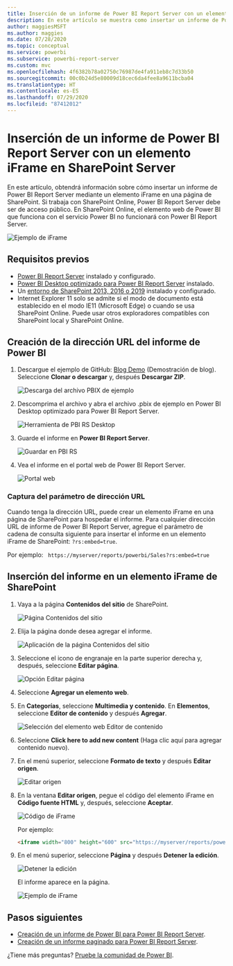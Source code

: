 ```yaml
---
title: Inserción de un informe de Power BI Report Server con un elemento iFrame en SharePoint Server
description: En este artículo se muestra como insertar un informe de Power BI Report Server en un elemento iFrame en SharePoint Server
author: maggiesMSFT
ms.author: maggies
ms.date: 07/28/2020
ms.topic: conceptual
ms.service: powerbi
ms.subservice: powerbi-report-server
ms.custom: mvc
ms.openlocfilehash: 4f6382b78a02750c76987de4fa911eb8c7d33b50
ms.sourcegitcommit: 00c0b24d5e80009d18cec6da4fee8a9611bcba04
ms.translationtype: HT
ms.contentlocale: es-ES
ms.lasthandoff: 07/29/2020
ms.locfileid: "87412012"
---
```

# <a name="embed-a-power-bi-report-server-report-using-an-iframe-in-sharepoint-server"></a>Inserción de un informe de Power BI Report Server con un elemento iFrame en SharePoint Server

En este artículo, obtendrá información sobre cómo insertar un informe de Power BI Report Server mediante un elemento iFrame en una página de SharePoint. Si trabaja con SharePoint Online, Power BI Report Server debe ser de acceso público. En SharePoint Online, el elemento web de Power BI que funciona con el servicio Power BI no funcionará con Power BI Report Server.  

![Ejemplo de iFrame](media/quickstart-embed/quickstart_embed_01.png)

## <a name="prerequisites"></a>Requisitos previos
* [Power BI Report Server](https://powerbi.microsoft.com/report-server/) instalado y configurado.
* [Power BI Desktop optimizado para Power BI Report Server](install-powerbi-desktop.md) instalado.
* Un [entorno de SharePoint 2013, 2016 o 2019](https://docs.microsoft.com/sharepoint/install/install) instalado y configurado.
* Internet Explorer 11 solo se admite si el modo de documento está establecido en el modo IE11 (Microsoft Edge) o cuando se usa SharePoint Online. Puede usar otros exploradores compatibles con SharePoint local y SharePoint Online.

## <a name="create-the-power-bi-report-url"></a>Creación de la dirección URL del informe de Power BI

1. Descargue el ejemplo de GitHub: [Blog Demo](https://github.com/Microsoft/powerbi-desktop-samples) (Demostración de blog). Seleccione **Clonar o descargar** y, después **Descargar ZIP**.

    ![Descarga del archivo PBIX de ejemplo](media/quickstart-embed/quickstart_embed_14.png)

2. Descomprima el archivo y abra el archivo .pbix de ejemplo en Power BI Desktop optimizado para Power BI Report Server.

    ![Herramienta de PBI RS Desktop](media/quickstart-embed/quickstart_embed_02.png)

3. Guarde el informe en **Power BI Report Server**. 

    ![Guardar en PBI RS](media/quickstart-embed/quickstart_embed_03.png)

4. Vea el informe en el portal web de Power BI Report Server.

    ![Portal web](media/quickstart-embed/quickstart_embed_04.png)

### <a name="capture-the-url-parameter"></a>Captura del parámetro de dirección URL

Cuando tenga la dirección URL, puede crear un elemento iFrame en una página de SharePoint para hospedar el informe. Para cualquier dirección URL de informe de Power BI Report Server, agregue el parámetro de cadena de consulta siguiente para insertar el informe en un elemento iFrame de SharePoint: `?rs:embed=true`.

   Por ejemplo:
    ``` 
    https://myserver/reports/powerbi/Sales?rs:embed=true
    ```
## <a name="embed-the-report-in-a-sharepoint-iframe"></a>Inserción del informe en un elemento iFrame de SharePoint

1. Vaya a la página **Contenidos del sitio** de SharePoint.

    ![Página Contenidos del sitio](media/quickstart-embed/quickstart_embed_05.png)

2. Elija la página donde desea agregar el informe.

    ![Aplicación de la página Contenidos del sitio](media/quickstart-embed/quickstart_embed_06.png)

3. Seleccione el icono de engranaje en la parte superior derecha y, después, seleccione **Editar página**.

    ![Opción Editar página](media/quickstart-embed/quickstart_embed_07.png)

4. Seleccione **Agregar un elemento web**.

5. En **Categorías**, seleccione **Multimedia y contenido**. En **Elementos**, seleccione **Editor de contenido** y después **Agregar**.

    ![Selección del elemento web Editor de contenido](media/quickstart-embed/quickstart_embed_09.png)

6. Seleccione **Click here to add new content** (Haga clic aquí para agregar contenido nuevo).

7. En el menú superior, seleccione **Formato de texto** y después **Editar origen**.

     ![Editar origen](media/quickstart-embed/quickstart_embed_11.png)

8. En la ventana **Editar origen**, pegue el código del elemento iFrame en **Código fuente HTML** y, después, seleccione **Aceptar**.

    ![Código de iFrame](media/quickstart-embed/quickstart_embed_12.png)

     Por ejemplo:
     ```html
     <iframe width="800" height="600" src="https://myserver/reports/powerbi/Sales?rs:embed=true" frameborder="0" allowFullScreen="true"></iframe>
     ```

9. En el menú superior, seleccione **Página** y después **Detener la edición**.

    ![Detener la edición](media/quickstart-embed/quickstart_embed_13.png)

    El informe aparece en la página.

    ![Ejemplo de iFrame](media/quickstart-embed/quickstart_embed_01.png)

## <a name="next-steps"></a>Pasos siguientes

- [Creación de un informe de Power BI para Power BI Report Server](quickstart-create-powerbi-report.md).  
- [Creación de un informe paginado para Power BI Report Server](quickstart-create-paginated-report.md).  

¿Tiene más preguntas? [Pruebe la comunidad de Power BI](https://community.powerbi.com/). 
